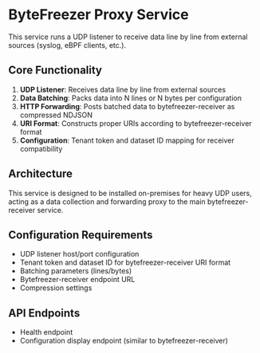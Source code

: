 # ByteFreezer Proxy Service

This service runs a UDP listener to receive data line by line from external sources (syslog, eBPF clients, etc.).

## Core Functionality

1. **UDP Listener**: Receives data line by line from external sources
2. **Data Batching**: Packs data into N lines or N bytes per configuration  
3. **HTTP Forwarding**: Posts batched data to bytefreezer-receiver as compressed NDJSON
4. **URI Format**: Constructs proper URIs according to bytefreezer-receiver format
5. **Configuration**: Tenant token and dataset ID mapping for receiver compatibility

## Architecture

This service is designed to be installed on-premises for heavy UDP users, acting as a data collection and forwarding proxy to the main bytefreezer-receiver service.

## Configuration Requirements

- UDP listener host/port configuration
- Tenant token and dataset ID for bytefreezer-receiver URI format
- Batching parameters (lines/bytes)
- Bytefreezer-receiver endpoint URL
- Compression settings

## API Endpoints

- Health endpoint
- Configuration display endpoint (similar to bytefreezer-receiver)